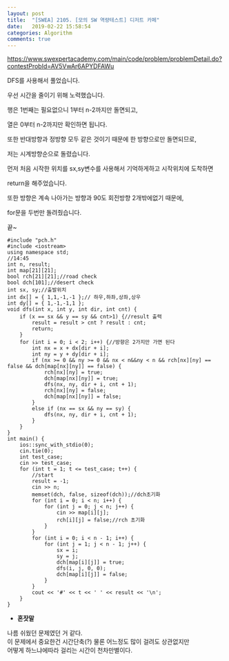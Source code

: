 ```yaml
---
layout: post
title:  "[SWEA] 2105. [모의 SW 역량테스트] 디저트 카페"
date:   2019-02-22 15:58:54
categories: Algorithm
comments: true
---
```


https://www.swexpertacademy.com/main/code/problem/problemDetail.do?contestProbId=AV5VwAr6APYDFAWu  



DFS를 사용해서 풀었습니다.  

우선 시간을 줄이기 위해 노력했습니다.  

행은 1번째는 필요없으니 1부터 n-2까지만 돌면되고,  

열은 0부터 n-2까지만 확인하면 됩니다.  

또한 반대방향과 정방향 모두 같은 것이기 때문에 한 방향으로만 돌면되므로,  

저는 시계방향순으로 돌렸습니다.  

먼저 처음 시작한 위치를 sx,sy변수를 사용해서 기억하게하고 시작위치에 도착하면  

return을 해주었습니다.  

또한 방향은 계속 나아가는 방향과 90도 회전방향 2개밖에없기 때문에,  

for문을 두번만 돌려줬습니다.  

끝~



~~~
#include "pch.h"
#include <iostream>
using namespace std;
//14:45
int n, result;
int map[21][21];
bool rch[21][21];//road check
bool dch[101];//desert check
int sx, sy;//출발위치
int dx[] = { 1,1,-1,-1 };// 하우,하좌,상좌,상우
int dy[] = { 1,-1,-1,1 };
void dfs(int x, int y, int dir, int cnt) {
	if (x == sx && y == sy && cnt>1) {//result 출력
		result = result > cnt ? result : cnt;
		return;
	}
	for (int i = 0; i < 2; i++) {//방향은 2가지만 가면 된다
		int nx = x + dx[dir + i];
		int ny = y + dy[dir + i];
		if (nx >= 0 && ny >= 0 && nx < n&&ny < n && rch[nx][ny] == false && dch[map[nx][ny]] == false) {
			rch[nx][ny] = true;
			dch[map[nx][ny]] = true;
			dfs(nx, ny, dir + i, cnt + 1);
			rch[nx][ny] = false;
			dch[map[nx][ny]] = false;
		}
		else if (nx == sx && ny == sy) {
			dfs(nx, ny, dir + i, cnt + 1);
		}
	}
}
int main() {
	ios::sync_with_stdio(0);
	cin.tie(0);
	int test_case;
	cin >> test_case;
	for (int t = 1; t <= test_case; t++) {
		//start
		result = -1;
		cin >> n;
		memset(dch, false, sizeof(dch));//dch초기화
		for (int i = 0; i < n; i++) {
			for (int j = 0; j < n; j++) {
				cin >> map[i][j];
				rch[i][j] = false;//rch 초기화
			}
		}
		for (int i = 0; i < n - 1; i++) {
			for (int j = 1; j < n - 1; j++) {
				sx = i;
				sy = j;
				dch[map[i][j]] = true;
				dfs(i, j, 0, 0);
				dch[map[i][j]] = false;
			}
		}
		cout << '#' << t << ' ' << result << '\n';
	}
}
~~~

- **혼잣말**

나름 쉬웠던 문제였던 거 같다.  
이 문제에서 중요한건 시간단축(?) 물론 어느정도 많이 걸려도 상관없지만  
어떻게 하느냐에따라 걸리는 시간이 천차만별이다.

